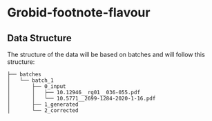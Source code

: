 # Grobid-footnote-flavour


## Data Structure


The structure of the data will be based on batches and will follow this structure:

```
├── batches
│   └── batch_1
│       ├── 0_input
│       │   ├── 10.12946__rg01__036-055.pdf
│       │   └── 10.5771__2699-1284-2020-1-16.pdf
│       ├── 1_generated
│       └── 2_corrected
```



